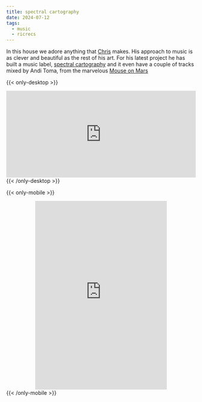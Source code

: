 ```yaml
---
title: spectral cartography
date: 2024-07-12
tags:
  - music
  - ricrecs
---
```


In this house we adore anything that [Chris](https://www.instagram.com/uglystupidhonest/) makes. His approach to music is as clever and beautiful as the rest of his art. For his latest project he has built a music label, [spectral cartography](https://spectralcartography.bandcamp.com/album/15-40-relay-race?from=search&logged_in_menubar=true&search_item_id=1132279508&search_item_type=b&search_match_part=%3F&search_page_id=3726377253&search_page_no=0&search_rank=1) and it even have a couple of tracks mixed by Andi Toma, from the marvelous [Mouse on Mars](https://mouseonmars.bandcamp.com/?from=search&search_item_id=2381589351&search_item_type=b&search_match_part=%3F&search_page_id=3726385384&search_page_no=0&search_rank=1&logged_in_menubar=true)

{{< only-desktop >}}
<div style="display: flex; justify-content: center;">
<iframe style="border: 0; width: 700px; height: 230px;" src="https://bandcamp.com/EmbeddedPlayer/album=2038730673/size=large/bgcol=ffffff/linkcol=0687f5/tracklist=true/artwork=small/transparent=true/" seamless><a href="https://spectralcartography.bandcamp.com/album/15-40-relay-race">15|40 - Relay Race by C/H</a></iframe>
</div>
{{< /only-desktop >}}



{{< only-mobile >}}
<div style="display: flex; justify-content: center;">
<iframe style="border: 0; width: 350px; height: 500px;" src="https://bandcamp.com/EmbeddedPlayer/album=2038730673/size=large/bgcol=ffffff/linkcol=0687f5/tracklist=true/transparent=true/" seamless><a href="https://spectralcartography.bandcamp.com/album/15-40-relay-race">15|40 - Relay Race by C/H</a></iframe>
</div>
{{< /only-mobile >}}